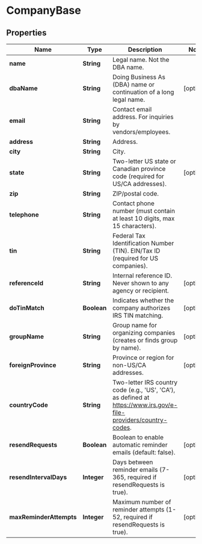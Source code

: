 

# CompanyBase


## Properties

| Name | Type | Description | Notes |
|------------ | ------------- | ------------- | -------------|
|**name** | **String** | Legal name. Not the DBA name. |  |
|**dbaName** | **String** | Doing Business As (DBA) name or continuation of a long legal name. |  [optional] |
|**email** | **String** | Contact email address. For inquiries by vendors/employees. |  |
|**address** | **String** | Address. |  |
|**city** | **String** | City. |  |
|**state** | **String** | Two-letter US state or Canadian province code (required for US/CA addresses). |  [optional] |
|**zip** | **String** | ZIP/postal code. |  |
|**telephone** | **String** | Contact phone number (must contain at least 10 digits, max 15 characters). |  |
|**tin** | **String** | Federal Tax Identification Number (TIN). EIN/Tax ID (required for US companies). |  |
|**referenceId** | **String** | Internal reference ID. Never shown to any agency or recipient. |  [optional] |
|**doTinMatch** | **Boolean** | Indicates whether the company authorizes IRS TIN matching. |  [optional] |
|**groupName** | **String** | Group name for organizing companies (creates or finds group by name). |  [optional] |
|**foreignProvince** | **String** | Province or region for non-US/CA addresses. |  [optional] |
|**countryCode** | **String** | Two-letter IRS country code (e.g., &#39;US&#39;, &#39;CA&#39;), as defined at https://www.irs.gov/e-file-providers/country-codes. |  |
|**resendRequests** | **Boolean** | Boolean to enable automatic reminder emails (default: false). |  [optional] |
|**resendIntervalDays** | **Integer** | Days between reminder emails (7-365, required if resendRequests is true). |  [optional] |
|**maxReminderAttempts** | **Integer** | Maximum number of reminder attempts (1-52, required if resendRequests is true). |  [optional] |



